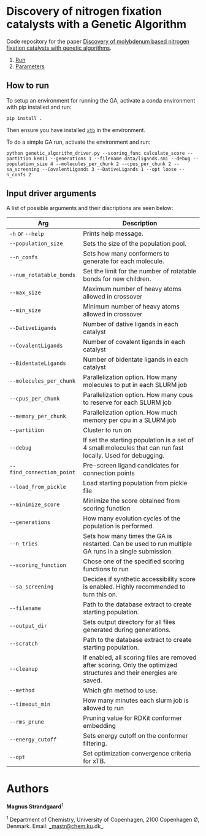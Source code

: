# Discovery of nitrogen fixation catalysts with a Genetic Algorithm

Code repository for the paper [Discovery of molybdenum based nitrogen fixation catalysts with genetic algorithms](https://pubs.rsc.org/en/Content/ArticleLanding/2024/SC/D4SC02227K).

1. [Run](#how-to-run)
1. [Parameters](#parameters)

## How to run

To setup an environment for running the GA, activate a conda environment with pip installed and run:

```bash
pip install .
```

Then ensure you have installed [`xtb`](https://xtb-docs.readthedocs.io/en/latest/setup.html) in the environment.

To do a simple GA run, activate the environment and run:

```
python genetic_algorithm_driver.py --scoring_func calculate_score --partition kemi1 --generations 1 --filename data/ligands.smi --debug --population_size 4 --molecules_per_chunk 2 --cpus_per_chunk 2 --sa_screening --CovalentLigands 3 --DativeLigands 1 --opt loose --n_confs 2
```

## Input driver arguments

A list of possible arguments and their discriptions are seen below:

| Arg                       | Description                                                                                                          |
|---------------------------|----------------------------------------------------------------------------------------------------------------------|
| `-h` or `--help`          | Prints help message.                                                                                                 |
| `--population_size`       | Sets the size of the population pool.                                                                                |
| `--n_confs`               | Sets how many conformers to generate for each molecule.                                                              |
| `--num_rotatable_bonds`   | Set the limit for the number of rotatable bonds for new children.                                                    |
| `--max_size`              | Maximum number of heavy atoms allowed in crossover                                                                   |
| `--min_size`              | Minimum number of heavy atoms allowed in crossover                                                                   |
| `--DativeLigands`         | Number of dative ligands in each catalyst                                                                            |
| `--CovalentLigands`       | Number of covalent ligands in each catalyst                                                                          |
| `--BidentateLigands`      | Number of bidentate ligands in each catalyst                                                                         |
| `--molecules_per_chunk`   | Parallelization option. How many molecules to put in each SLURM job                                                  |
| `--cpus_per_chunk`        | Parallelization option. How many cpus to reserve for each SLURM job                                                  |
| `--memory_per_chunk`      | Parallelization option. How much memory per cpu in a SLURM job                                                       |
| `--partition`             | Cluster to run on                                                                                                    |
| `--debug`                 | If set the starting population is a set of 4 small molecules that can run fast locally. Used for debugging.          |
| `--find_connection_point` | Pre-screen ligand candidates for connection points                                                                   |
| `--load_from_pickle`      | Load starting population from pickle file                                                                            |
| `--minimize_score`        | Minimize the score obtained from scoring function                                                                    |
| `--generations`           | How many evolution cycles of the population is performed.                                                            |
| `--n_tries`               | Sets how many times the GA is restarted. Can be used to run multiple GA runs in a single submission.                 |
| `--scoring_function`      | Chose one of the specified scoring functions to run                                                                  |
| `--sa_screening`          | Decides if synthetic accessibility score is enabled. Highly recommended to turn this on.                             |
| `--filename`              | Path to the database extract to create starting population.                                                          |
| `--output_dir`            | Sets output directory for all files generated during generations.                                                    |
| `--scratch`               | Path to the database extract to create starting population.                                                          |
| `--cleanup`               | If enabled, all scoring files are removed after scoring. Only the optimized structures and their energies are saved. |
| `--method`                | Which gfn method to use.                                                                                             |
| `--timeout_min`           | How many minutes each slurm job is allowed to run                                                                    |
| `--rms_prune`             | Pruning value for RDKit conformer embedding                                                                          |
| `--energy_cutoff`         | Sets energy cutoff on the conformer filtering.                                                                       |
| `--opt`                   | Set optimization convergence criteria for xTB.                                                                       |

# Authors

**Magnus Strandgaard**<sup>1</sup>

<sup>1</sup> Department of Chemistry, University of Copenhagen, 2100 Copenhagen Ø, Denmark.
Email: _mastr@chem.ku.dk_.
